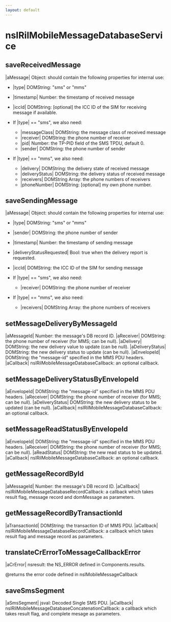 ```yaml
---
layout: default
---
```


# nsIRilMobileMessageDatabaseService #

## saveReceivedMessage ##

|aMessage| Object: should contain the following properties for internal use:
  - |type| DOMString: "sms" or "mms"
  - |timestamp| Number: the timestamp of received message
  - |iccId| DOMString: [optional] the ICC ID of the SIM for receiving
                       message if available.

  - If |type| == "sms", we also need:
    - |messageClass| DOMString: the message class of received message
    - |receiver| DOMString: the phone number of receiver
    - |pid| Number: the TP-PID field of the SMS TPDU, default 0.
    - |sender| DOMString: the phone number of sender

  - If |type| == "mms", we also need:
    - |delivery| DOMString: the delivery state of received message
    - |deliveryStatus| DOMString: the delivery status of received message
    - |receivers| DOMString Array: the phone numbers of receivers
    - |phoneNumber| DOMString: [optional] my own phone number.


## saveSendingMessage ##

|aMessage| Object: should contain the following properties for internal use:
  - |type| DOMString: "sms" or "mms"
  - |sender| DOMString: the phone number of sender
  - |timestamp| Number: the timestamp of sending message
  - |deliveryStatusRequested| Bool: true when the delivery report is requested.
  - |iccId| DOMString: the ICC ID of the SIM for sending message

  - If |type| == "sms", we also need:
    - |receiver| DOMString: the phone number of receiver

  - If |type| == "mms", we also need:
    - |receivers| DOMString Array: the phone numbers of receivers


## setMessageDeliveryByMessageId ##

|aMessageId| Number: the message's DB record ID.
|aReceiver| DOMString: the phone number of receiver (for MMS; can be null).
|aDelivery| DOMString: the new delivery value to update (can be null).
|aDeliveryStatus| DOMString: the new delivery status to update (can be null).
|aEnvelopeId| DOMString: the "message-id" specified in the MMS PDU headers.
|aCallback| nsIRilMobileMessageDatabaseCallback: an optional callback.


## setMessageDeliveryStatusByEnvelopeId ##

|aEnvelopeId| DOMString: the "message-id" specified in the MMS PDU headers.
|aReceiver| DOMString: the phone number of receiver (for MMS; can be null).
|aDeliveryStatus| DOMString: the new delivery status to be updated (can be null).
|aCallback| nsIRilMobileMessageDatabaseCallback: an optional callback.


## setMessageReadStatusByEnvelopeId ##

|aEnvelopeId| DOMString: the "message-id" specified in the MMS PDU headers.
|aReceiver| DOMString: the phone number of receiver (for MMS; can be null).
|aReadStatus| DOMString: the new read status to be updated.
|aCallback| nsIRilMobileMessageDatabaseCallback: an optional callback.


## getMessageRecordById ##

|aMessageId| Number: the message's DB record ID.
|aCallback| nsIRilMobileMessageDatabaseRecordCallback: a callback which
  takes result flag, message record and domMessage as parameters.


## getMessageRecordByTransactionId ##

|aTransactionId| DOMString: the transaction ID of MMS PDU.
|aCallback| nsIRilMobileMessageDatabaseRecordCallback: a callback which
  takes result flag and message record as parameters.


## translateCrErrorToMessageCallbackError ##

|aCrError| nsresult: the NS_ERROR defined in Components.results.

@returns the error code defined in nsIMobileMessageCallback


## saveSmsSegment ##

|aSmsSegment| jsval: Decoded Single SMS PDU.
|aCallback| nsIRilMobileMessageDatabaseConcatenationCallback: a callback which
  takes result flag, and complete mesage as parameters.

